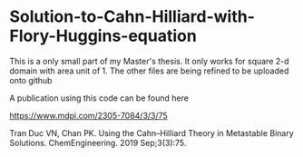 # Solution-to-Cahn-Hilliard-with-Flory-Huggins-equation
This is a only small part of my Master's thesis. It only works for square 2-d domain with area unit of 1. The other files are being refined to be uploaded onto github

A publication using this code can be found here

https://www.mdpi.com/2305-7084/3/3/75

Tran Duc VN, Chan PK. Using the Cahn–Hilliard Theory in Metastable Binary Solutions. ChemEngineering. 2019 Sep;3(3):75.
